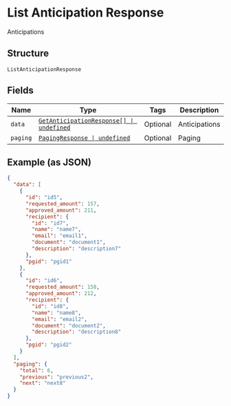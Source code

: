 
# List Anticipation Response

Anticipations

## Structure

`ListAnticipationResponse`

## Fields

| Name | Type | Tags | Description |
|  --- | --- | --- | --- |
| `data` | [`GetAnticipationResponse[] \| undefined`](../../doc/models/get-anticipation-response.md) | Optional | Anticipations |
| `paging` | [`PagingResponse \| undefined`](../../doc/models/paging-response.md) | Optional | Paging |

## Example (as JSON)

```json
{
  "data": [
    {
      "id": "id5",
      "requested_amount": 157,
      "approved_amount": 211,
      "recipient": {
        "id": "id7",
        "name": "name7",
        "email": "email1",
        "document": "document1",
        "description": "description7"
      },
      "pgid": "pgid1"
    },
    {
      "id": "id6",
      "requested_amount": 158,
      "approved_amount": 212,
      "recipient": {
        "id": "id8",
        "name": "name8",
        "email": "email2",
        "document": "document2",
        "description": "description8"
      },
      "pgid": "pgid2"
    }
  ],
  "paging": {
    "total": 6,
    "previous": "previous2",
    "next": "next8"
  }
}
```

